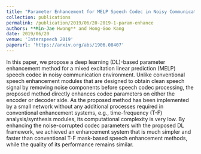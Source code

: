```yaml
---
title: "Parameter Enhancement for MELP Speech Codec in Noisy Communication Environment"
collection: publications
permalink: /publication/2019/06/20-2019-1-param-enhance
authors: **Min-Jae Hwang** and Hong-Goo Kang
date: 2019/06/20
venue: 'Interspeech 2019'
paperurl: 'https://arxiv.org/abs/1906.08407'
---
```

In this paper, we propose a deep learning (DL)-based parameter enhancement method for a mixed excitation linear prediction (MELP) speech codec in noisy communication environment. Unlike conventional speech enhancement modules that are designed to obtain clean speech signal by removing noise components before speech codec processing, the proposed method directly enhances codec parameters on either the encoder or decoder side. As the proposed method has been implemented by a small network without any additional processes required in conventional enhancement systems, e.g., time-frequency (T-F) analysis/synthesis modules, its computational complexity is very low. By enhancing the noise-corrupted codec parameters with the proposed DL framework, we achieved an enhancement system that is much simpler and faster than conventional T-F mask-based speech enhancement methods, while the quality of its performance remains similar.
